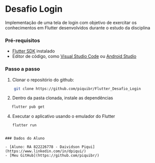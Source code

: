 # Desafio Login 

Implementação de uma tela de login com objetivo de exercitar os conhecimentos em Flutter desenvolvidos durante o estudo da disciplina

### Pré-requisitos

- [Flutter SDK](https://flutter.dev/docs/get-started/install) instalado
- Editor de código, como [Visual Studio Code](https://code.visualstudio.com/) ou [Android Studio](https://developer.android.com/studio)

### Passo a passo

1. Clonar o repositório do github:
```bash
    git clone https://github.com/piquibr/Flutter_Desafio_Login
```
2. Dentro da pasta clonada, instale as dependências
```bash
   flutter pub get
```
4. Executar o aplicativo usando o emulador do Flutter
    ```bash
    flutter run
```

### Dados do Aluno

- [Aluno: RA 822226778 - Daividson Piqui](https://www.linkedin.com/in/dpiqui/)
- [Meu GitHub](https://github.com/piquibr/)
